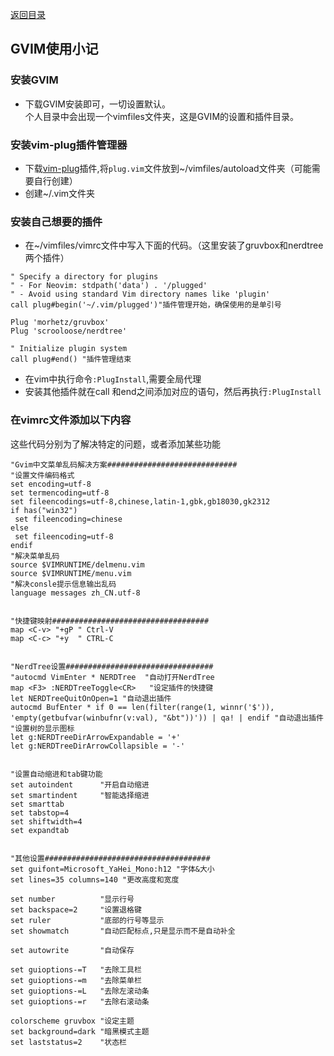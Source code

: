 [返回目录](../../catalogue.md)  
## GVIM使用小记

### 安装GVIM
+ 下载GVIM安装即可，一切设置默认。  
个人目录中会出现一个vimfiles文件夹，这是GVIM的设置和插件目录。

### 安装vim-plug插件管理器
+ 下载[vim-plug](https://github.com/junegunn/vim-plug)插件,将`plug.vim`文件放到~/vimfiles/autoload文件夹（可能需要自行创建）
+  创建~/.vim文件夹

### 安装自己想要的插件
+ 在~/vimfiles/vimrc文件中写入下面的代码。（这里安装了gruvbox和nerdtree两个插件）  

```  
" Specify a directory for plugins
" - For Neovim: stdpath('data') . '/plugged'
" - Avoid using standard Vim directory names like 'plugin'
call plug#begin('~/.vim/plugged')"插件管理开始，确保使用的是单引号

Plug 'morhetz/gruvbox'
Plug 'scrooloose/nerdtree'

" Initialize plugin system
call plug#end() "插件管理结束
```  

+ 在vim中执行命令`:PlugInstall`,需要全局代理
+ 安装其他插件就在call 和end之间添加对应的语句，然后再执行`:PlugInstall`

### 在vimrc文件添加以下内容
这些代码分别为了解决特定的问题，或者添加某些功能  

```  
"Gvim中文菜单乱码解决方案#############################
"设置文件编码格式
set encoding=utf-8
set termencoding=utf-8
set fileencodings=utf-8,chinese,latin-1,gbk,gb18030,gk2312
if has("win32")
 set fileencoding=chinese
else
 set fileencoding=utf-8
endif
"解决菜单乱码
source $VIMRUNTIME/delmenu.vim
source $VIMRUNTIME/menu.vim
"解决consle提示信息输出乱码
language messages zh_CN.utf-8


"快捷键映射###################################
map <C-v> "+gP " Ctrl-V 
map <C-c> "+y  " CTRL-C 


"NerdTree设置#################################
"autocmd VimEnter * NERDTree  "自动打开NerdTree
map <F3> :NERDTreeToggle<CR>   "设定插件的快捷键
let NERDTreeQuitOnOpen=1 "自动退出插件
autocmd BufEnter * if 0 == len(filter(range(1, winnr('$')), 'empty(getbufvar(winbufnr(v:val), "&bt"))')) | qa! | endif "自动退出插件
"设置树的显示图标
let g:NERDTreeDirArrowExpandable = '+'
let g:NERDTreeDirArrowCollapsible = '-'
 

"设置自动缩进和tab键功能
set autoindent      "开启自动缩进
set smartindent     "智能选择缩进
set smarttab  
set tabstop=4  
set shiftwidth=4  
set expandtab 


"其他设置#####################################
set guifont=Microsoft_YaHei_Mono:h12 "字体&大小
set lines=35 columns=140 "更改高度和宽度

set number          "显示行号
set backspace=2     "设置退格键
set ruler           "底部的行号等显示
set showmatch       "自动匹配标点,只是显示而不是自动补全

set autowrite       "自动保存

set guioptions-=T   "去除工具栏
set guioptions-=m   "去除菜单栏
set guioptions-=L   "去除左滚动条
set guioptions-=r   "去除右滚动条

colorscheme gruvbox "设定主题
set background=dark "暗黑模式主题
set laststatus=2    "状态栏 
```  
